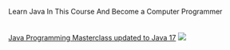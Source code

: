 Learn Java In This Course And Become a Computer Programmer <br/><br/><br/>
<a href = "https://www.udemy.com/course/java-the-complete-java-developer-course/">Java Programming Masterclass updated to Java 17</a> 
<img src="https://cdn.wallpapersafari.com/89/85/2rZciQ.png">

